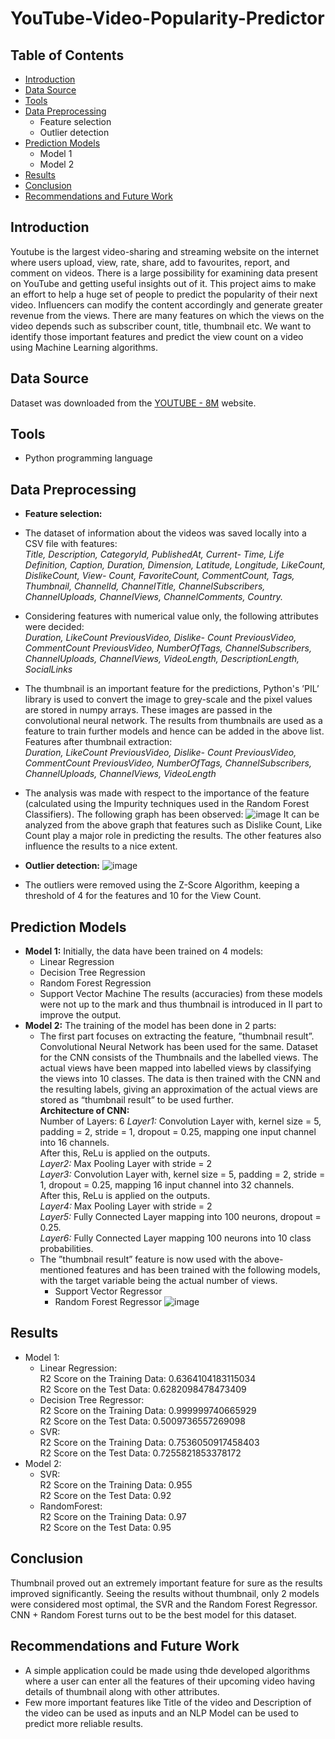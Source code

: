 # YouTube-Video-Popularity-Predictor

<!-- TABLE OF CONTENTS -->
## Table of Contents

* [Introduction](#introduction)
* [Data Source](#data-source)
* [Tools](#tools)
* [Data Preprocessing](#data-preprocessing) 
  * Feature selection
  * Outlier detection
* [Prediction Models](#prediction-models)
  * Model 1
  * Model 2
* [Results](#Results)
* [Conclusion](#Conclusion)
* [Recommendations and Future Work](#recommendations-and-future-work)

<!-- INTRODUCTION -->
## Introduction

Youtube is the largest video-sharing and streaming website on the internet where users upload, view, rate, share, add to favourites, report, and comment on videos. There is a large possibility for examining data present on YouTube and getting useful insights out of it. This project aims to make an effort to help a huge set of people to predict the popularity of their next video. Influencers can modify the content accordingly and generate greater revenue from the views. There are many features on which the views on the video depends such as subscriber count, title, thumbnail etc. We want to identify those important features and predict the view count on a video using Machine Learning algorithms.

<!--DATA SOURCE-->
## Data Source

Dataset was downloaded from the [YOUTUBE - 8M](https://research.google.com/youtube8m/index.html) website.

<!--TOOLS-->
## Tools
* Python programming language

<!--DATA PREPROCESSING-->
## Data Preprocessing
* **Feature selection:**
* The dataset of information about the videos was saved locally into a CSV file with features: <br/>
*Title, Description, CategoryId, PublishedAt, Current-
Time, Life Definition, Caption, Duration, Dimension,
Latitude, Longitude, LikeCount, DislikeCount, View-
Count, FavoriteCount, CommentCount, Tags, Thumbnail,
ChannelId, ChannelTitle, ChannelSubscribers, ChannelUploads,
ChannelViews, ChannelComments, Country.* <br/>
* Considering features with numerical value only, the following
attributes were decided: </br>
*Duration, LikeCount PreviousVideo, Dislike-
Count PreviousVideo, CommentCount PreviousVideo,
NumberOfTags, ChannelSubscribers, ChannelUploads,
ChannelViews, VideoLength, DescriptionLength, SocialLinks*
* The thumbnail is an important
feature for the predictions, Python's
’PIL’ library is used to convert the image to
grey-scale and the pixel values are stored in numpy arrays.
These images are passed in the convolutional
neural network. The results from thumbnails are used as a
feature to train further models and hence can be added in
the above list.
Features after thumbnail extraction: <br/>
*Duration, LikeCount PreviousVideo, Dislike-
Count PreviousVideo, CommentCount PreviousVideo,
NumberOfTags, ChannelSubscribers, ChannelUploads,
ChannelViews, VideoLength*
* The analysis was made with respect to the importance of
the feature (calculated using the Impurity techniques used
in the Random Forest Classifiers). The following graph has
been observed:
![image](https://user-images.githubusercontent.com/81852314/120921273-93d33b00-c6e0-11eb-8603-249e1b8c5d37.png)
It can be analyzed from the above graph that features
such as Dislike Count, Like Count play a major role in
predicting the results. The other features also influence the
results to a nice extent.

* **Outlier detection:**
![image](https://user-images.githubusercontent.com/81852314/120921307-b8c7ae00-c6e0-11eb-8e4f-77ef668f226e.png)
* The outliers were removed using the Z-Score Algorithm, keeping a threshold
of 4 for the features and 10 for the View Count. 

<!-- PREDICTION MODELS-->
## Prediction Models
* **Model 1:** Initially, the data have been trained on 4 models:
  * Linear Regression
  * Decision Tree Regression
  * Random Forest Regression
  * Support Vector Machine
  The results (accuracies) from these models were
not up to the mark and thus thumbnail is introduced in II
part to improve the output.
* **Model 2:**  The training of the model has been done in 2 parts: <br/>
  * The first part focuses on extracting the feature, ”thumbnail
result”. Convolutional Neural Network has been
used for the same. Dataset for the CNN consists of the
Thumbnails and the labelled views. The actual views
have been mapped into labelled views by classifying the
views into 10 classes. The data is then trained with the
CNN and the resulting labels, giving an approximation of
the actual views are stored as “thumbnail result” to be used
further. <br/>
  **Architecture of CNN:** <br/>
Number of Layers: 6
*Layer1:* Convolution Layer with, kernel size = 5, padding
= 2, stride = 1, dropout = 0.25, mapping one input channel
into 16 channels. <br/>
After this, ReLu is applied on the outputs.<br/>
*Layer2:* Max Pooling Layer with stride = 2 <br/>
*Layer3:* Convolution Layer with, kernel size = 5,
padding = 2, stride = 1, dropout = 0.25, mapping 16 input
channel into 32 channels.<br/>
After this, ReLu is applied on the outputs.<br/>
*Layer4:* Max Pooling Layer with stride = 2<br/>
*Layer5:* Fully Connected Layer mapping into 100
neurons, dropout = 0.25.<br/>
*Layer6:* Fully Connected Layer mapping 100 neurons
into 10 class probabilities. <br/>
  * The ”thumbnail result” feature is now used with
the above-mentioned features and has been trained with the
following models, with the target variable being the actual
number of views.
    * Support Vector Regressor
    * Random Forest Regressor
 ![image](https://user-images.githubusercontent.com/81852314/120922056-aea7ae80-c6e4-11eb-8516-a98ac286be7b.png)

<!--RESULTS-->
## Results
* Model 1:
  * Linear Regression: <br/>
R2 Score on the Training Data: 0.6364104183115034 <br/>
R2 Score on the Test Data: 0.6282098478473409 <br/>
  * Decision Tree Regressor: <br/>
R2 Score on the Training Data: 0.999999740665929 <br/>
R2 Score on the Test Data: 0.5009736557269098  <br/>
  * SVR: <br/>
R2 Score on the Training Data: 0.7536050917458403 <br/>
R2 Score on the Test Data: 0.7255821853378172 <br/>
* Model 2:  <br/>
  * SVR:  <br/>
R2 Score on the Training Data: 0.955  <br/>
R2 Score on the Test Data: 0.92  <br/>
  * RandomForest:  <br/>
R2 Score on the Training Data: 0.97  <br/>
R2 Score on the Test Data: 0.95  <br/>

<!-- CONCLUSION-->
## Conclusion
Thumbnail proved out an extremely important feature
for sure as the results improved significantly.
Seeing the results without thumbnail, only 2 models
were considered most optimal, the SVR and the Random
Forest Regressor.
CNN + Random Forest turns out to be the best model
for this dataset.

<!--RECOMMENDATION AND FUTURE WORK-->
## Recommendations and Future Work
* A simple application could be made using thde developed algorithms
where a user can enter all the features of their upcoming
video having details of thumbnail along with other
attributes.
* Few more important features like
Title of the video and Description of the video can be used as inputs and an NLP Model can be used to predict more reliable results.

